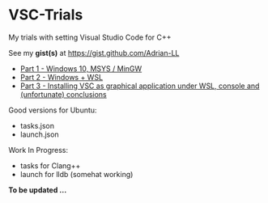 # VSC-Trials
My trials with setting Visual Studio Code for C++ 

See my **gist(s)** at https://gist.github.com/Adrian-LL
* [Part 1 - Windows 10, MSYS / MinGW](https://gist.github.com/Adrian-LL/3a7d676bacbcfdd9671d484cc86c5f76) 
* [Part 2 - Windows + WSL](https://gist.github.com/Adrian-LL/5a0380f3576a23829a4333081085766a) 
* [Part 3 - Installing VSC as graphical application under WSL, console and (unfortunate) conclusions](https://gist.github.com/Adrian-LL/d1feddc3db97a7b19af46b8aa934f39f)
  

Good versions for Ubuntu:
* tasks.json
* launch.json

Work In Progress:
* tasks for Clang++
* launch for lldb (somehat working)

**To be updated ...**
